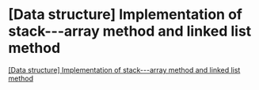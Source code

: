 # [Data structure] Implementation of stack---array method and linked list method
[[Data structure] Implementation of stack---array method and linked list method](https://aiwithcloud.com/2022/09/19/data_structure_implementation_of_stack___array_method_and_linked_list_method/)